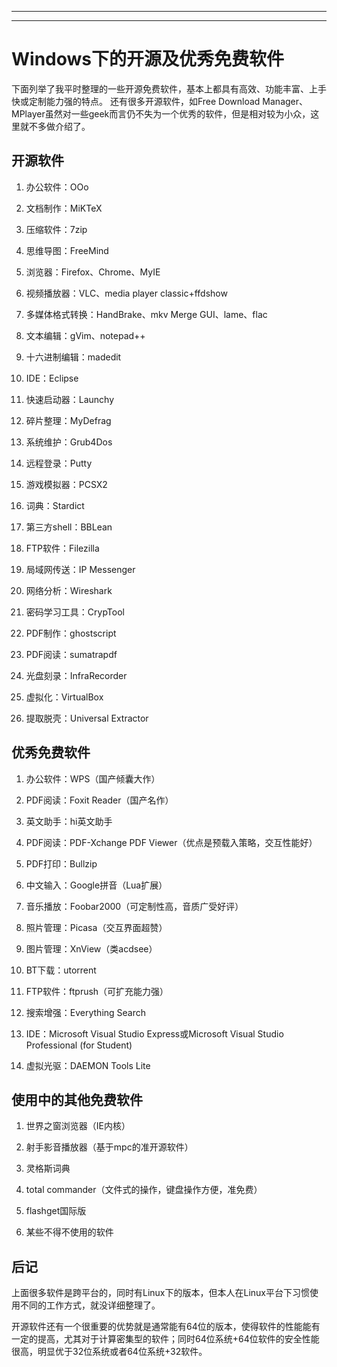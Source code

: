 
---
---

# Windows下的开源及优秀免费软件

下面列举了我平时整理的一些开源免费软件，基本上都具有高效、功能丰富、上手快或定制能力强的特点。 还有很多开源软件，如Free Download Manager、MPlayer虽然对一些geek而言仍不失为一个优秀的软件，但是相对较为小众，这里就不多做介绍了。 

## 开源软件

  1. 办公软件：OOo

  2. 文档制作：MiKTeX

  3. 压缩软件：7zip

  4. 思维导图：FreeMind

  5. 浏览器：Firefox、Chrome、MyIE

  6. 视频播放器：VLC、media player classic+ffdshow

  7. 多媒体格式转换：HandBrake、mkv Merge GUI、lame、flac

  8. 文本编辑：gVim、notepad++

  9. 十六进制编辑：madedit

  10. IDE：Eclipse

  11. 快速启动器：Launchy

  12. 碎片整理：MyDefrag

  13. 系统维护：Grub4Dos

  14. 远程登录：Putty

  15. 游戏模拟器：PCSX2

  16. 词典：Stardict

  17. 第三方shell：BBLean

  18. FTP软件：Filezilla

  19. 局域网传送：IP Messenger

  20. 网络分析：Wireshark

  21. 密码学习工具：CrypTool

  22. PDF制作：ghostscript

  23. PDF阅读：sumatrapdf

  24. 光盘刻录：InfraRecorder

  25. 虚拟化：VirtualBox

  26. 提取脱壳：Universal Extractor




## 优秀免费软件

  1. 办公软件：WPS（国产倾囊大作）

  2. PDF阅读：Foxit Reader（国产名作）

  3. 英文助手：hi英文助手

  4. PDF阅读：PDF-Xchange PDF Viewer（优点是预载入策略，交互性能好）

  5. PDF打印：Bullzip

  6. 中文输入：Google拼音（Lua扩展）

  7. 音乐播放：Foobar2000（可定制性高，音质广受好评）

  8. 照片管理：Picasa（交互界面超赞）

  9. 图片管理：XnView（类acdsee）

  10. BT下载：utorrent

  11. FTP软件：ftprush（可扩充能力强）

  12. 搜索增强：Everything Search

  13. IDE：Microsoft Visual Studio Express或Microsoft Visual Studio Professional (for Student)

  14. 虚拟光驱：DAEMON Tools Lite




## 使用中的其他免费软件

  1. 世界之窗浏览器（IE内核）

  2. 射手影音播放器（基于mpc的准开源软件）

  3. 灵格斯词典

  4. total commander（文件式的操作，键盘操作方便，准免费）

  5. flashget国际版

  6. 某些不得不使用的软件




## 后记

上面很多软件是跨平台的，同时有Linux下的版本，但本人在Linux平台下习惯使用不同的工作方式，就没详细整理了。 

开源软件还有一个很重要的优势就是通常能有64位的版本，使得软件的性能能有一定的提高，尤其对于计算密集型的软件；同时64位系统+64位软件的安全性能很高，明显优于32位系统或者64位系统+32软件。 


